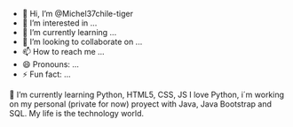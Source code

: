 - 👋 Hi, I’m @Michel37chile-tiger
- 👀 I’m interested in ...
- 🌱 I’m currently learning ...
- 💞️ I’m looking to collaborate on ...
- 📫 How to reach me ...
- 😄 Pronouns: ...
- ⚡ Fun fact: ...

<!---
Michel37chile-tiger/Michel37chile-tiger is a ✨ special ✨ repository because its `README.md` (this file) appears on your GitHub profile.
You can click the Preview link to take a look at your changes.
--->
🌱 I’m currently learning Python, HTML5, CSS, JS
I love Python, i´m working on my personal (private for now) proyect with Java, Java Bootstrap and SQL.
My life is the technology world.
